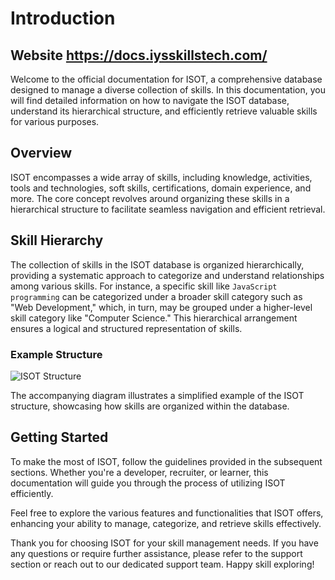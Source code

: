 # Introduction

## Website https://docs.iysskillstech.com/

Welcome to the official documentation for ISOT, a comprehensive database designed to manage a diverse collection of skills. In this documentation, you will find detailed information on how to navigate the ISOT database, understand its hierarchical structure, and efficiently retrieve valuable skills for various purposes.

## Overview

ISOT encompasses a wide array of skills, including knowledge, activities, tools and technologies, soft skills, certifications, domain experience, and more. The core concept revolves around organizing these skills in a hierarchical structure to facilitate seamless navigation and efficient retrieval.

## Skill Hierarchy

The collection of skills in the ISOT database is organized hierarchically, providing a systematic approach to categorize and understand relationships among various skills. For instance, a specific skill like `JavaScript programming` can be categorized under a broader skill category such as "Web Development," which, in turn, may be grouped under a higher-level skill category like "Computer Science." This hierarchical arrangement ensures a logical and structured representation of skills.

### Example Structure

![ISOT Structure](https://i.ibb.co/zJ9Rm0V/skills-structure.png)

The accompanying diagram illustrates a simplified example of the ISOT structure, showcasing how skills are organized within the database.

## Getting Started

To make the most of ISOT, follow the guidelines provided in the subsequent sections. Whether you're a developer, recruiter, or learner, this documentation will guide you through the process of utilizing ISOT efficiently.

Feel free to explore the various features and functionalities that ISOT offers, enhancing your ability to manage, categorize, and retrieve skills effectively.

Thank you for choosing ISOT for your skill management needs. If you have any questions or require further assistance, please refer to the support section or reach out to our dedicated support team. Happy skill exploring!
